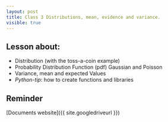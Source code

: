 ```yaml
---
layout: post
title: Class 3 Distributions, mean, evidence and variance.
visible: true
---
```


<!--This will be shown in the main page-->
  
## Lesson about:

* Distribution (with the toss-a-coin example)
* Probability Distribution Function (pdf) Gaussian and Poisson
* Variance, mean and expected Values
* _Python-tip_: how to create functions and libraries

<!--more-->

## Reminder

[Documents website]({{ site.googledriveurl }})

